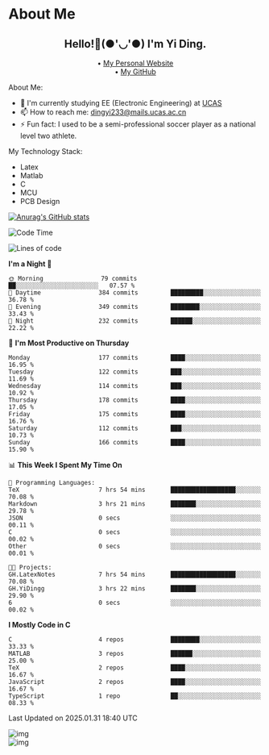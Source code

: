 # About Me

<h2 style="text-align:center;"> Hello!👋(●'◡'●) I'm Yi Ding.</h2>

<div style="text-align:center;">
  • <a href="https://yidingg.github.io/YiDingg">My Personal Website</a><br>
  • <a href="https://github.com/YiDingg">My GitHub</a>
</div>

About Me:
- 🔭 I'm currently studying EE (Electronic Engineering) at [UCAS](https://www.ucas.ac.cn/)
- 📫 How to reach me: dingyi233@mails.ucas.ac.cn
- ⚡ Fun fact: I used to be a semi-professional soccer player as a national level two athlete.

My Technology Stack:
- Latex
- Matlab
- C
- MCU
- PCB Design

[![Anurag's GitHub stats](https://github-readme-stats.vercel.app/api?username=YiDingg)](https://github.com/anuraghazra/github-readme-stats)

<!--START_SECTION:waka-->
![Code Time](http://img.shields.io/badge/Code%20Time-907%20hrs%2056%20mins-blue)

![Lines of code](https://img.shields.io/badge/From%20Hello%20World%20I%27ve%20Written-742.7%20thousand%20lines%20of%20code-blue)

**I'm a Night 🦉** 

```text
🌞 Morning                79 commits          ██░░░░░░░░░░░░░░░░░░░░░░░   07.57 % 
🌆 Daytime                384 commits         █████████░░░░░░░░░░░░░░░░   36.78 % 
🌃 Evening                349 commits         ████████░░░░░░░░░░░░░░░░░   33.43 % 
🌙 Night                  232 commits         ██████░░░░░░░░░░░░░░░░░░░   22.22 % 
```
📅 **I'm Most Productive on Thursday** 

```text
Monday                   177 commits         ████░░░░░░░░░░░░░░░░░░░░░   16.95 % 
Tuesday                  122 commits         ███░░░░░░░░░░░░░░░░░░░░░░   11.69 % 
Wednesday                114 commits         ███░░░░░░░░░░░░░░░░░░░░░░   10.92 % 
Thursday                 178 commits         ████░░░░░░░░░░░░░░░░░░░░░   17.05 % 
Friday                   175 commits         ████░░░░░░░░░░░░░░░░░░░░░   16.76 % 
Saturday                 112 commits         ███░░░░░░░░░░░░░░░░░░░░░░   10.73 % 
Sunday                   166 commits         ████░░░░░░░░░░░░░░░░░░░░░   15.90 % 
```


📊 **This Week I Spent My Time On** 

```text
💬 Programming Languages: 
TeX                      7 hrs 54 mins       ██████████████████░░░░░░░   70.08 % 
Markdown                 3 hrs 21 mins       ███████░░░░░░░░░░░░░░░░░░   29.78 % 
JSON                     0 secs              ░░░░░░░░░░░░░░░░░░░░░░░░░   00.11 % 
C                        0 secs              ░░░░░░░░░░░░░░░░░░░░░░░░░   00.02 % 
Other                    0 secs              ░░░░░░░░░░░░░░░░░░░░░░░░░   00.01 % 

🐱‍💻 Projects: 
GH.LatexNotes            7 hrs 54 mins       ██████████████████░░░░░░░   70.08 % 
GH.YiDingg               3 hrs 22 mins       ███████░░░░░░░░░░░░░░░░░░   29.90 % 
6                        0 secs              ░░░░░░░░░░░░░░░░░░░░░░░░░   00.02 % 
```

**I Mostly Code in C** 

```text
C                        4 repos             ████████░░░░░░░░░░░░░░░░░   33.33 % 
MATLAB                   3 repos             ██████░░░░░░░░░░░░░░░░░░░   25.00 % 
TeX                      2 repos             ████░░░░░░░░░░░░░░░░░░░░░   16.67 % 
JavaScript               2 repos             ████░░░░░░░░░░░░░░░░░░░░░   16.67 % 
TypeScript               1 repo              ██░░░░░░░░░░░░░░░░░░░░░░░   08.33 % 
```




 Last Updated on 2025.01.31 18:40 UTC
<!--END_SECTION:waka-->

<!-- Coding activity over the last year -->
<div class='center'><img src='https://wakatime.com/share/@YiDingg/260601e0-8e46-41ab-9832-d4d0ae5fd0bd.svg' alt='img'/></div>

<!-- Languages over the last year -->
<div class='center'><img src='https://wakatime.com/share/@YiDingg/99546fa3-4cc3-4808-ab6e-13f38e27aba1.svg' alt='img'/></div>
